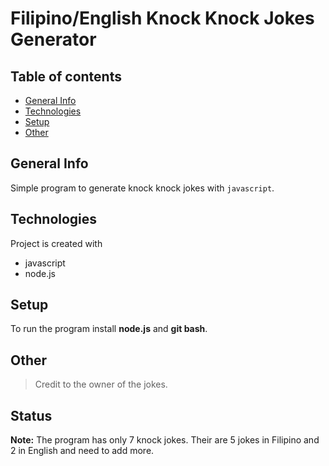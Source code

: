 # Filipino/English Knock Knock Jokes Generator

## Table of contents

- [General Info](#general-information)
- [Technologies](#technologies)
- [Setup](#setup)
- [Other](#other)

## General Info

Simple program to generate knock knock jokes with `javascript`.

## Technologies

Project is created with

- javascript
- node.js

## Setup

To run the program install **node.js** and **git bash**.

## Other

> Credit to the owner of the jokes.

## Status

**Note:** The program has only 7 knock jokes. Their are 5 jokes in Filipino and 2 in English and need to add more.
